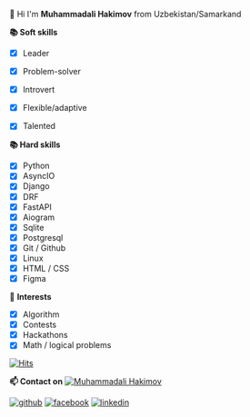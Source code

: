 👋 Hi I'm **Muhammadali Hakimov** from Uzbekistan/Samarkand 




**📚 Soft skills**
 - [x] Leader
 - [x] Problem-solver
 - [x] Introvert
 - [x] Flexible/adaptive
 - [x] Talented
 
 
 **📚 Hard skills**
 - [x] Python
 - [x] AsyncIO
 - [x] Django 
 - [x] DRF
 - [x] FastAPI
 - [x] Aiogram
 - [x] Sqlite
 - [x] Postgresql
 - [x] Git / Github
 - [x] Linux
 - [x] HTML / CSS 
 - [x] Figma

🚀 **Interests**
 - [x] Algorithm
 - [x] Contests
 - [x] Hackathons
 - [x] Math / logical problems

[![Hits](https://hits.seeyoufarm.com/api/count/incr/badge.svg?url=https://github.com/MkadirDev/)](https://github.com/mkadirdev)



**📫 Contact on**    [![Muhammadali Hakimov](https://img.shields.io/badge/Muhammadali_Hakimov-30302f?style=flat&logo=telegram)](https://t.me/muhammadali_hakimov)

[![github](https://cloud.githubusercontent.com/assets/17016297/18839843/0e06a67a-83d2-11e6-993a-b35a182500e0.png)](https://github.com/MkadirDev)
[![facebook](https://cloud.githubusercontent.com/assets/17016297/18839836/0a06deb4-83d2-11e6-8078-1d0974af0f63.png)](https://facebook.com/muhammadali.hakimov.9)
[![linkedin](https://cloud.githubusercontent.com/assets/17016297/18839848/0fc7e74e-83d2-11e6-8c6a-277fc9d6e067.png)](https://www.linkedin.com/in/muhammadali-hakimov-63581a204)
